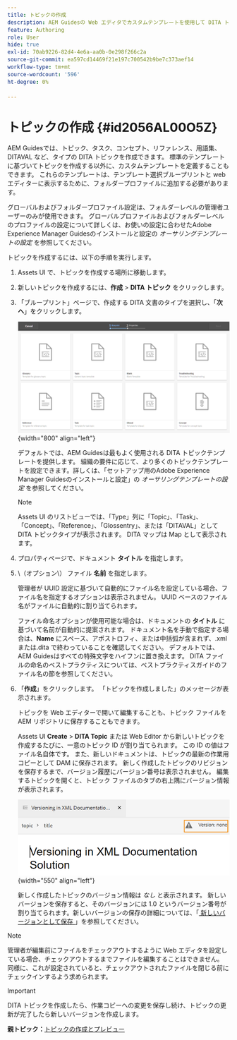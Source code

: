 ```yaml
---
title: トピックの作成
description: AEM Guidesの Web エディタでカスタムテンプレートを使用して DITA トピックのタイプを作成する方法を説明します。
feature: Authoring
role: User
hide: true
exl-id: 70ab9226-82d4-4e6a-aa0b-0e298f266c2a
source-git-commit: ea597cd14469f21e197c700542b9be7c373aef14
workflow-type: tm+mt
source-wordcount: '596'
ht-degree: 0%

---
```


# トピックの作成 {#id2056AL00O5Z}

AEM Guidesでは、トピック、タスク、コンセプト、リファレンス、用語集、DITAVAL など、タイプの DITA トピックを作成できます。 標準のテンプレートに基づいてトピックを作成する以外に、カスタムテンプレートを定義することもできます。 これらのテンプレートは、テンプレート選択ブループリントと web エディターに表示するために、フォルダープロファイルに追加する必要があります。

グローバルおよびフォルダープロファイル設定は、フォルダーレベルの管理者ユーザーのみが使用できます。 グローバルプロファイルおよびフォルダーレベルのプロファイルの設定について詳しくは、お使いの設定に合わせたAdobe Experience Manager Guidesのインストールと設定の *オーサリングテンプレートの設定* を参照してください。

トピックを作成するには、以下の手順を実行します。

1. Assets UI で、トピックを作成する場所に移動します。

1. 新しいトピックを作成するには、**作成** \> **DITA トピック** をクリックします。

1. 「ブループリント」ページで、作成する DITA 文書のタイプを選択し、「**次へ**」をクリックします。

   ![](images/create_dita_topic.png){width="800" align="left"}

   デフォルトでは、AEM Guidesは最もよく使用される DITA トピックテンプレートを提供します。 組織の要件に応じて、より多くのトピックテンプレートを設定できます。詳しくは、「セットアップ用のAdobe Experience Manager Guidesのインストールと設定」の *オーサリングテンプレートの設定* を参照してください。

   >[!NOTE]
   >
   > Assets UI のリストビューでは、「Type」列に「Topic」、「Task」、「Concept」、「Reference」、「Glossentry」、または「DITAVAL」として DITA トピックタイプが表示されます。 DITA マップは Map として表示されます。

1. プロパティページで、ドキュメント **タイトル** を指定します。

1. \（オプション\） ファイル **名前** を指定します。

   管理者が UUID 設定に基づいて自動的にファイル名を設定している場合、ファイル名を指定するオプションは表示されません。 UUID ベースのファイル名がファイルに自動的に割り当てられます。

   ファイル命名オプションが使用可能な場合は、ドキュメントの **タイトル** に基づいて名前が自動的に提案されます。 ドキュメント名を手動で指定する場合は、**Name** にスペース、アポストロフィ、または中括弧が含まれず、.xml または.dita で終わっていることを確認してください。 デフォルトでは、AEM Guidesはすべての特殊文字をハイフンに置き換えます。 DITA ファイルの命名のベストプラクティスについては、ベストプラクティスガイドのファイル名の節を参照してください。

1. 「**作成**」をクリックします。 「トピックを作成しました」のメッセージが表示されます。

   トピックを Web エディターで開いて編集することも、トピック ファイルをAEM リポジトリに保存することもできます。

   Assets UI **Create** \> **DITA Topic** または Web Editor から新しいトピックを作成するたびに、一意のトピック ID が割り当てられます。 この ID の値はファイル名自体です。 また、新しいドキュメントは、トピックの最新の作業用コピーとして DAM に保存されます。 新しく作成したトピックのリビジョンを保存するまで、バージョン履歴にバージョン番号は表示されません。 編集するトピックを開くと、トピック ファイルのタブの右上隅にバージョン情報が表示されます。

   ![](images/topic-version-none_cs.png){width="550" align="left"}

   新しく作成したトピックのバージョン情報は *なし* と表示されます。 新しいバージョンを保存すると、そのバージョンには 1.0 というバージョン番号が割り当てられます。新しいバージョンの保存の詳細については、「[ 新しいバージョンとして保存 ](web-editor-features.md#save-as-new-version-id209ME400GXA)」を参照してください。


>[!NOTE]
>
> 管理者が編集前にファイルをチェックアウトするように Web エディタを設定している場合、チェックアウトするまでファイルを編集することはできません。 同様に、これが設定されていると、チェックアウトされたファイルを閉じる前にチェックインするよう求められます。

>[!IMPORTANT]
>
> DITA トピックを作成したら、作業コピーへの変更を保存し続け、トピックの更新が完了したら新しいバージョンを作成します。

**親トピック：**&#x200B;[ トピックの作成とプレビュー ](create-preview-topics.md)
